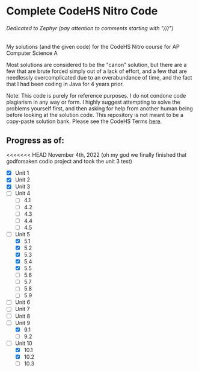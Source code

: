 # Complete CodeHS Nitro Code
###### Dedicated to Zephyr (pay attention to comments starting with "///")
My solutions (and the given code) for the CodeHS Nitro course for AP Computer Science A 

Most solutions are considered to be the "canon" solution, but there are a few that are brute forced simply out of a lack of effort, and a few that are needlessly overcomplicated due to an overabundance of time, and the fact that I had been coding in Java for 4 years prior.

Note: This code is purely for reference purposes. I do not condone code plagiarism in any way or form. I highly suggest attempting to solve the problems yourself first, and then asking for help from another human being before looking at the solution code. This repository is not meant to be a copy-paste solution bank. 
Please see the CodeHS Terms [here](https://codehs.com/terms).

## Progress as of:
<<<<<<< HEAD
November 4th, 2022 (oh my god we finally finished that godforsaken codio project and took the unit 3 test)

- [x] Unit 1
- [x] Unit 2
- [x] Unit 3 
- [ ] Unit 4
  - [ ] 4.1
  - [ ] 4.2
  - [ ] 4.3
  - [ ] 4.4
  - [ ] 4.5
- [ ] Unit 5
  - [x] 5.1
  - [x] 5.2
  - [x] 5.3
  - [x] 5.4
  - [x] 5.5
  - [ ] 5.6
  - [ ] 5.7
  - [ ] 5.8
  - [ ] 5.9
- [ ] Unit 6
- [ ] Unit 7
- [ ] Unit 8
- [ ] Unit 9
  - [x] 9.1 
  - [ ] 9.2
- [ ] Unit 10
  - [x] 10.1
  - [x] 10.2
  - [ ] 10.3